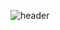 ![header](https://capsule-render.vercel.app/api?type=waving&color=FAFA96&desc=20612%20석윤서&fontcolor)
